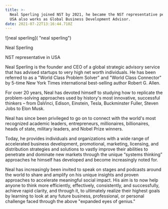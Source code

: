 ```yaml
---
title: >-
  Neal Sperling joined NST by 2021, he became the NST representative person in
  USA also works as Global Business Development Advisor. 
date: 2021-07-22T13:16:44.710Z
---
```

![neal sperling]( "neal sperling")



Neal Sperling

NST representative in USA

Neal Sperling is the founder and CEO of a global strategic advisory service that has advised startups to very high net worth individuals. He has been referred to as a "World Class Problem Solver" and "World Class Connector" by 5-time New York Times international best-selling author Robert G. Allen.

For over 20 years, Neal has devoted himself to studying how to replicate the problem-solving approaches used by history's most innovative, successful thinkers – from DaVinci, Edison, Einstein, Tesla, Buckminster Fuller, Steven Jobs to Elon Musk.

Neal has since been privileged to go on to connect with the world's most recognized academic leaders, entrepreneurs, millionaires, billionaires, heads of state, military leaders, and Nobel Prize winners.

Today, he provides individuals and organizations with a wide range of accelerated business development, promotional, marketing, licensing, and distribution strategies and solutions to vastly improve their abilities to penetrate and dominate new markets through the unique “systems thinking” approaches he himself has developed and become increasingly noted for.

Neal has increasingly been invited to speak on stages and podcasts around the world to share and amplify on his unique insights and proven approaches to accelerate meaningful social impact. His aim is to now help anyone to think more efficiently, effectively, consistently, and successfully, achieve rapid clarity, and through it, to ultimately realize their highest goals by learning to look at any future business, professional, or personal challenge faced through the above "expanded eyes of genius."

